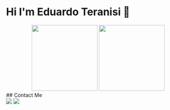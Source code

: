 # Hi I'm Eduardo Teranisi 👋
<div align="center">
  <img height="180em" src="https://github-readme-stats.vercel.app/api?username=kingtera&show_icons=true&theme=radical&include_all_commits=true&count_private=true"/>
  <img height="180em" src="https://github-readme-stats.vercel.app/api/top-langs/?username=kingtera&layout=compact&langs_count=7&theme=radical"/>
</div>
## Contact Me
<div>
  <a href = "mailto:eduardoteranisi@gmail.com"><img src="https://img.shields.io/badge/-Gmail-%23333?style=for-the-badge&logo=gmail&logoColor=white" target="_blank"></a>
  <a href="https://www.linkedin.com/in/eduardo-teranisi-6b9654214/" target="_blank"><img src="https://img.shields.io/badge/-LinkedIn-%230077B5?style=for-the-badge&logo=linkedin&logoColor=white" target="_blank"></a>
 
</div>
